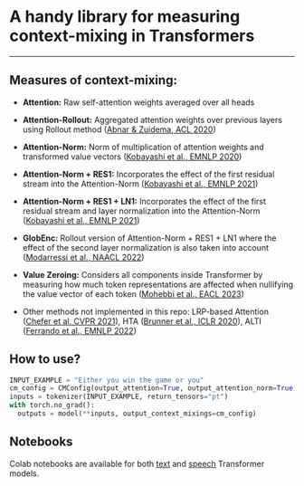 # A handy library for measuring context-mixing in Transformers
---

## Measures of context-mixing:

- **Attention:** Raw self-attention weights averaged over all heads

- **Attention-Rollout:** Aggregated attention weights over previous layers using Rollout method ([Abnar & Zuidema, ACL 2020](https://aclanthology.org/2020.acl-main.385.pdf))

- **Attention-Norm:** Norm of multiplication of attention weights and transformed value vectors ([Kobayashi et al., EMNLP 2020](https://aclanthology.org/2020.emnlp-main.574.pdf))
  
- **Attention-Norm + RES1:** Incorporates the effect of the first residual stream into the Attention-Norm ([Kobayashi et al., EMNLP 2021](https://aclanthology.org/2021.emnlp-main.373.pdf))

- **Attention-Norm + RES1 + LN1:** Incorporates the effect of the first residual stream and layer normalization into the Attention-Norm ([Kobayashi et al., EMNLP 2021](https://aclanthology.org/2021.emnlp-main.373.pdf))

- **GlobEnc:** Rollout version of Attention-Norm + RES1 + LN1 where the effect of the second layer normalization is also taken into account ([Modarressi et al., NAACL 2022](https://aclanthology.org/2022.naacl-main.19.pdf))

- **Value Zeroing:** Considers all components inside Transformer by measuring how much token representations are affected when nullifying the value vector of each token ([Mohebbi et al., EACL 2023](https://aclanthology.org/2023.eacl-main.245.pdf))

- Other methods not implemented in this repo: LRP-based Attention ([Chefer et al. CVPR 2021](https://openaccess.thecvf.com/content/CVPR2021/papers/Chefer_Transformer_Interpretability_Beyond_Attention_Visualization_CVPR_2021_paper.pdf)), HTA ([Brunner et al., ICLR 2020](https://arxiv.org/pdf/1908.04211)), ALTI ([Ferrando et al., EMNLP 2022](https://aclanthology.org/2022.emnlp-main.595.pdf))


## How to use?
```python
INPUT_EXAMPLE = "Either you win the game or you"
cm_config = CMConfig(output_attention=True, output_attention_norm=True, output_globenc=True, output_value_zeroing=True)
inputs = tokenizer(INPUT_EXAMPLE, return_tensors="pt")
with torch.no_grad():
  outputs = model(**inputs, output_context_mixings=cm_config)
```

## Notebooks
Colab notebooks are available for both [text](https://colab.research.google.com/drive/114YigbeMilvetmPStnlYR7Wd7gxWYFAX) and [speech](https://colab.research.google.com/drive/1SbRsqU52tGKU3-N_469KCZ-PtRixanE2?usp=sharing) Transformer models.
